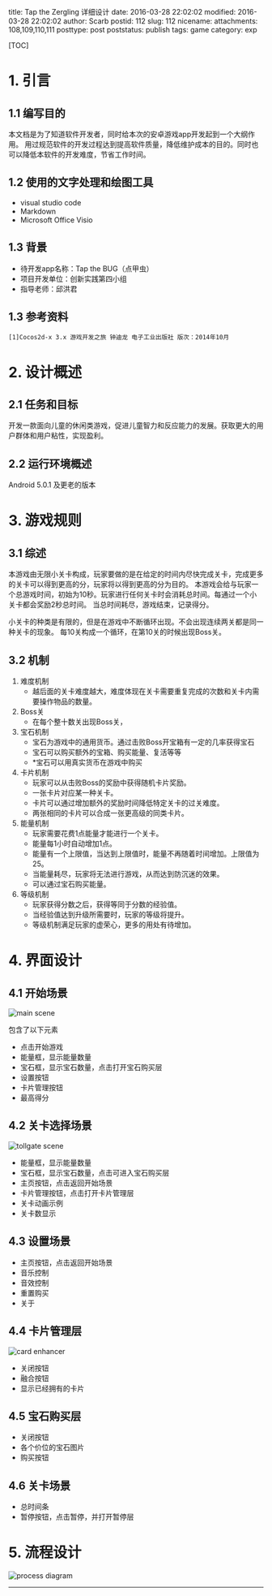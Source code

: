 title: Tap the Zergling 详细设计
date: 2016-03-28 22:02:02
modified: 2016-03-28 22:02:02
author: Scarb
postid: 112
slug: 112
nicename: 
attachments: 108,109,110,111
posttype: post
poststatus: publish
tags: game
category: exp

[TOC]

# 1. 引言
## 1.1 编写目的

本文档是为了知道软件开发者，同时给本次的安卓游戏app开发起到一个大纲作用。
用过规范软件的开发过程达到提高软件质量，降低维护成本的目的。同时也可以降低本软件的开发难度，节省工作时间。

## 1.2 使用的文字处理和绘图工具

 - visual studio code
 - Markdown
 - Microsoft Office Visio

## 1.3 背景

 - 待开发app名称：Tap the BUG（点甲虫）
 - 项目开发单位：创新实践第四小组
 - 指导老师：邱洪君

## 1.3 参考资料
`[1]Cocos2d-x 3.x 游戏开发之旅 钟迪龙 电子工业出版社 版次：2014年10月`

# 2. 设计概述
## 2.1 任务和目标

开发一款面向儿童的休闲类游戏，促进儿童智力和反应能力的发展。获取更大的用户群体和用户粘性，实现盈利。

## 2.2 运行环境概述

Android 5.0.1 及更老的版本

# 3. 游戏规则
## 3.1 综述

本游戏由无限小关卡构成，玩家要做的是在给定的时间内尽快完成关卡，完成更多的关卡可以得到更高的分，玩家将以得到更高的分为目的。
本游戏会给与玩家一个总游戏时间，初始为10秒。玩家进行任何关卡时会消耗总时间。每通过一个小关卡都会奖励2秒总时间。
当总时间耗尽，游戏结束，记录得分。

小关卡的种类是有限的，但是在游戏中不断循环出现。不会出现连续两关都是同一种关卡的现象。
每10关构成一个循环，在第10关的时候出现Boss关。

## 3.2 机制

 1. 难度机制
    - 越后面的关卡难度越大，难度体现在关卡需要重复完成的次数和关卡内需要操作物品的数量。
 1. Boss关
    - 在每个整十数关出现Boss关，
 2. 宝石机制
    - 宝石为游戏中的通用货币。通过击败Boss开宝箱有一定的几率获得宝石
    - 宝石可以购买额外的宝箱、购买能量、复活等等
    - *宝石可以用真实货币在游戏中购买
 3. 卡片机制
    - 玩家可以从击败Boss的奖励中获得随机卡片奖励。
    - 一张卡片对应某一种关卡。
    - 卡片可以通过增加额外的奖励时间降低特定关卡的过关难度。
    - 两张相同的卡片可以合成一张更高级的同类卡片。
 4. 能量机制
    - 玩家需要花费1点能量才能进行一个关卡。
    - 能量每1小时自动增加1点。
    - 能量有一个上限值，当达到上限值时，能量不再随着时间增加。上限值为25。
    - 当能量耗尽，玩家将无法进行游戏，从而达到防沉迷的效果。
    - 可以通过宝石购买能量。
 5. 等级机制
    - 玩家获得分数之后，获得等同于分数的经验值。
    - 当经验值达到升级所需要时，玩家的等级将提升。
    - 等级机制满足玩家的虚荣心，更多的用处有待增加。

# 4. 界面设计
## 4.1 开始场景
![main scene][mainscene]

包含了以下元素

 - 点击开始游戏
 - 能量框，显示能量数量
 - 宝石框，显示宝石数量，点击打开宝石购买层
 - 设置按钮
 - 卡片管理按钮
 - 最高得分

## 4.2 关卡选择场景
![tollgate scene][tollgatescene]

 - 能量框，显示能量数量
 - 宝石框，显示宝石数量，点击可进入宝石购买层
 - 主页按钮，点击返回开始场景
 - 卡片管理按钮，点击打开卡片管理层
 - 关卡动画示例
 - 关卡数显示
 
## 4.3 设置场景
 
 - 主页按钮，点击返回开始场景
 - 音乐控制
 - 音效控制
 - 重置购买
 - 关于
  
## 4.4 卡片管理层
![card enhancer][cardenhancer]

 - 关闭按钮
 - 融合按钮
 - 显示已经拥有的卡片

## 4.5 宝石购买层
 
 - 关闭按钮
 - 各个价位的宝石图片
 - 购买按钮
 
## 4.6 关卡场景
 
 - 总时间条
 - 暂停按钮，点击暂停，并打开暂停层 

# 5. 流程设计
![process diagram][img1]

------
[img1]: http://114.215.140.250/wp-content/uploads/2016/03/particular_design.png
[mainscene]: http://114.215.140.250/wp-content/uploads/2016/03/zergling_mainscene.png
[tollgatescene]: http://114.215.140.250/wp-content/uploads/2016/03/zergling_tollgatescene.png
[cardenhancer]: http://114.215.140.250/wp-content/uploads/2016/03/zergling_cardenhancer.png